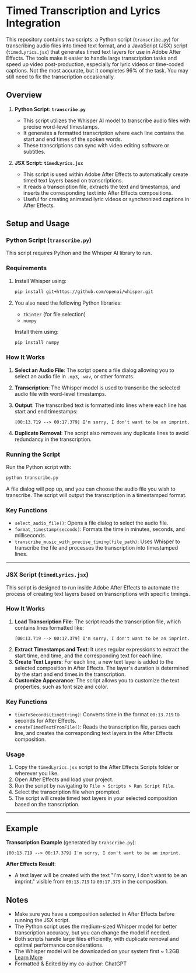 # Timed Transcription and Lyrics Integration

This repository contains two scripts: a Python script (`transcribe.py`) for transcribing audio files into timed text format, and a JavaScript (JSX) script (`timedLyrics.jsx`) that generates timed text layers for use in Adobe After Effects. The tools make it easier to handle large transcription tasks and speed up video post-production, especially for lyric videos or time-coded captions. Not the most accurate, but it completes 96% of the task. You may still need to fix the transcription occasionally.

## Overview

1. **Python Script: `transcribe.py`**
    - This script utilizes the Whisper AI model to transcribe audio files with precise word-level timestamps.
    - It generates a formatted transcription where each line contains the start and end times of the spoken words.
    - These transcriptions can sync with video editing software or subtitles.

2. **JSX Script: `timedLyrics.jsx`**
    - This script is used within Adobe After Effects to automatically create timed text layers based on transcriptions.
    - It reads a transcription file, extracts the text and timestamps, and inserts the corresponding text into After Effects compositions.
    - Useful for creating animated lyric videos or synchronized captions in After Effects.

## Setup and Usage

### Python Script (`transcribe.py`)

This script requires Python and the Whisper AI library to run.

### Requirements

1. Install Whisper using:
   ```bash
   pip install git+https://github.com/openai/whisper.git
   ```

2. You also need the following Python libraries:
   - `tkinter` (for file selection)
   - `numpy`

   Install them using:
   ```bash
   pip install numpy
   ```

### How It Works

1. **Select an Audio File**: The script opens a file dialog allowing you to select an audio file in `.mp3`, `.wav`, or other formats.
2. **Transcription**: The Whisper model is used to transcribe the selected audio file with word-level timestamps.
3. **Output**: The transcribed text is formatted into lines where each line has start and end timestamps:
   ```
   [00:13.719 --> 00:17.379] I'm sorry, I don't want to be an imprint.
   ```

4. **Duplicate Removal**: The script also removes any duplicate lines to avoid redundancy in the transcription.

### Running the Script

Run the Python script with:
```bash
python transcribe.py
```

A file dialog will pop up, and you can choose the audio file you wish to transcribe. The script will output the transcription in a timestamped format.

### Key Functions

- `select_audio_file()`: Opens a file dialog to select the audio file.
- `format_timestamp(seconds)`: Formats the time in minutes, seconds, and milliseconds.
- `transcribe_music_with_precise_timing(file_path)`: Uses Whisper to transcribe the file and processes the transcription into timestamped lines.

---

### JSX Script (`timedLyrics.jsx`)

This script is designed to run inside Adobe After Effects to automate the process of creating text layers based on transcriptions with specific timings.

### How It Works

1. **Load Transcription File**: The script reads the transcription file, which contains lines formatted like:
   ```
   [00:13.719 --> 00:17.379] I'm sorry, I don't want to be an imprint.
   ```
2. **Extract Timestamps and Text**: It uses regular expressions to extract the start time, end time, and the corresponding text for each line.
3. **Create Text Layers**: For each line, a new text layer is added to the selected composition in After Effects. The layer's duration is determined by the start and end times in the transcription.
4. **Customize Appearance**: The script allows you to customize the text properties, such as font size and color.

### Key Functions

- `timeToSeconds(timeString)`: Converts time in the format `00:13.719` to seconds for After Effects.
- `createTimedTextFromFile()`: Reads the transcription file, parses each line, and creates the corresponding text layers in the After Effects composition.

### Usage

1. Copy the `timedLyrics.jsx` script to the After Effects Scripts folder or wherever you like.
2. Open After Effects and load your project.
3. Run the script by navigating to `File > Scripts > Run Script File`.
4. Select the transcription file when prompted.
5. The script will create timed text layers in your selected composition based on the transcription.

---

## Example

**Transcription Example** (generated by `transcribe.py`):
```
[00:13.719 --> 00:17.379] I'm sorry, I don't want to be an imprint.
```

**After Effects Result**: 
- A text layer will be created with the text "I'm sorry, I don't want to be an imprint." visible from `00:13.719` to `00:17.379` in the composition.

## Notes

- Make sure you have a composition selected in After Effects before running the JSX script.
- The Python script uses the medium-sized Whisper model for better transcription accuracy, but you can change the model if needed.
- Both scripts handle large files efficiently, with duplicate removal and optimal performance considerations.
- The Whisper model will be downloaded on your system first ~ 1.2GB. [Learn More](https://github.com/openai/whisper)
- Formatted &  Edited by my co-author: ChatGPT


